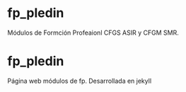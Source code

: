 # fp_pledin

Módulos de Formción Profeaionl CFGS ASIR y CFGM SMR.
# fp_pledin

Página web módulos de fp. Desarrollada en jekyll